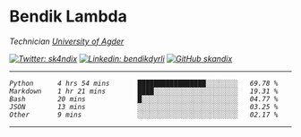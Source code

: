 <h1> Bendik Lambda </h1>
<p><em>Technician <a href="http://www.uia.no">University of Agder</a></p>

[![Twitter: sk4ndix](https://img.shields.io/twitter/follow/sk4ndix?style=social)](https://twitter.com/sk4ndix)
[![Linkedin: bendikdyrli](https://img.shields.io/badge/-bendikdyrli-blue?style=flat-square&logo=Linkedin&logoColor=white&link=https://www.linkedin.com/in/bendikdyrli/)](https://www.linkedin.com/in/bendikdyrli/)
[![GitHub skandix](https://img.shields.io/github/followers/skandix?label=follow&style=social)](https://github.com/skandix)

---

<!--START_SECTION:waka-->
```text
Python      4 hrs 54 mins       █████████████████░░░░░░░░   69.78 % 
Markdown    1 hr 21 mins        ████░░░░░░░░░░░░░░░░░░░░░   19.31 % 
Bash        20 mins             █░░░░░░░░░░░░░░░░░░░░░░░░   04.77 % 
JSON        13 mins             ░░░░░░░░░░░░░░░░░░░░░░░░░   03.25 % 
Other       9 mins              ░░░░░░░░░░░░░░░░░░░░░░░░░   02.17 %
```
<!--END_SECTION:waka-->

---
